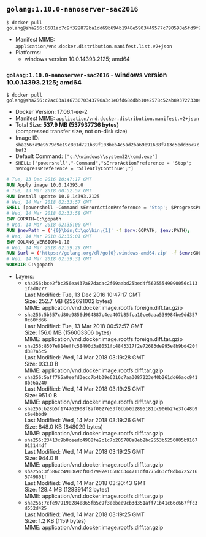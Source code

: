## `golang:1.10.0-nanoserver-sac2016`

```console
$ docker pull golang@sha256:8581ac7c9f322872ba1dd69b694b1948e5903449577c790598e5fd9f9d4e1bce
```

-	Manifest MIME: `application/vnd.docker.distribution.manifest.list.v2+json`
-	Platforms:
	-	windows version 10.0.14393.2125; amd64

### `golang:1.10.0-nanoserver-sac2016` - windows version 10.0.14393.2125; amd64

```console
$ docker pull golang@sha256:c2ac03a14673070343790a3c1e0fd68ddbb10e2578c52ab89372733049815065
```

-	Docker Version: 17.06.1-ee-2
-	Manifest MIME: `application/vnd.docker.distribution.manifest.v2+json`
-	Total Size: **537.9 MB (537937736 bytes)**  
	(compressed transfer size, not on-disk size)
-	Image ID: `sha256:a9e9579d9e19c801d721b39f103beb4c5ad2ba69e91688f713c5edd36c7cbef3`
-	Default Command: `["c:\\windows\\system32\\cmd.exe"]`
-	`SHELL`: `["powershell","-Command","$ErrorActionPreference = 'Stop'; $ProgressPreference = 'SilentlyContinue';"]`

```dockerfile
# Tue, 13 Dec 2016 10:47:17 GMT
RUN Apply image 10.0.14393.0
# Tue, 13 Mar 2018 00:52:57 GMT
RUN Install update 10.0.14393.2125
# Wed, 14 Mar 2018 02:33:57 GMT
SHELL [powershell -Command $ErrorActionPreference = 'Stop'; $ProgressPreference = 'SilentlyContinue';]
# Wed, 14 Mar 2018 02:33:58 GMT
ENV GOPATH=C:\gopath
# Wed, 14 Mar 2018 02:35:00 GMT
RUN $newPath = ('{0}\bin;C:\go\bin;{1}' -f $env:GOPATH, $env:PATH); 	Write-Host ('Updating PATH: {0}' -f $newPath); 	setx /M PATH $newPath;
# Wed, 14 Mar 2018 02:35:01 GMT
ENV GOLANG_VERSION=1.10
# Wed, 14 Mar 2018 02:39:29 GMT
RUN $url = ('https://golang.org/dl/go{0}.windows-amd64.zip' -f $env:GOLANG_VERSION); 	Write-Host ('Downloading {0} ...' -f $url); 	Invoke-WebRequest -Uri $url -OutFile 'go.zip'; 		$sha256 = '210b223031c254a6eb8fa138c3782b23af710a9959d64b551fa81edd762ea167'; 	Write-Host ('Verifying sha256 ({0}) ...' -f $sha256); 	if ((Get-FileHash go.zip -Algorithm sha256).Hash -ne $sha256) { 		Write-Host 'FAILED!'; 		exit 1; 	}; 		Write-Host 'Expanding ...'; 	Expand-Archive go.zip -DestinationPath C:\; 		Write-Host 'Verifying install ("go version") ...'; 	go version; 		Write-Host 'Removing ...'; 	Remove-Item go.zip -Force; 		Write-Host 'Complete.';
# Wed, 14 Mar 2018 02:39:31 GMT
WORKDIR C:\gopath
```

-	Layers:
	-	`sha256:bce2fbc256ea437a87dadac2f69aabd25bed4f56255549090056c1131fad0277`  
		Last Modified: Tue, 13 Dec 2016 10:47:17 GMT  
		Size: 252.7 MB (252691002 bytes)  
		MIME: application/vnd.docker.image.rootfs.foreign.diff.tar.gzip
	-	`sha256:5b557cd80a9856d964887c4ea407b85fca10ce6aaa539984be9dd3570c60fd66`  
		Last Modified: Tue, 13 Mar 2018 00:52:57 GMT  
		Size: 156.0 MB (156003306 bytes)  
		MIME: application/vnd.docker.image.rootfs.foreign.diff.tar.gzip
	-	`sha256:8507e814effc58490d3a8051fc4843317f2e72683de995e8b9bd420fd387a5c5`  
		Last Modified: Wed, 14 Mar 2018 03:19:28 GMT  
		Size: 933.0 B  
		MIME: application/vnd.docker.image.rootfs.diff.tar.gzip
	-	`sha256:5aff765a0eefd3ecc7b4b39e6316c7aa3087223e40b261dd66acc9418bc6a240`  
		Last Modified: Wed, 14 Mar 2018 03:19:25 GMT  
		Size: 951.0 B  
		MIME: application/vnd.docker.image.rootfs.diff.tar.gzip
	-	`sha256:b28b5f174762908f8af0027e53f0bbb0d2895181cc906b27e3fc48b9c6e4bbd9`  
		Last Modified: Wed, 14 Mar 2018 03:19:26 GMT  
		Size: 848.0 KB (848029 bytes)  
		MIME: application/vnd.docker.image.rootfs.diff.tar.gzip
	-	`sha256:23413c9b0ceedc4908fe2c1c7b205788a8eb2bc2553b5256005b9167012144df`  
		Last Modified: Wed, 14 Mar 2018 03:19:25 GMT  
		Size: 944.0 B  
		MIME: application/vnd.docker.image.rootfs.diff.tar.gzip
	-	`sha256:3f586cc490369cf80d7997e1650c6344711df0775d63cf8db47252165749801f`  
		Last Modified: Wed, 14 Mar 2018 03:20:43 GMT  
		Size: 128.4 MB (128391412 bytes)  
		MIME: application/vnd.docker.image.rootfs.diff.tar.gzip
	-	`sha256:7cfe979190284e865fb5c9f3eebee9cb3d351aff71b41c66c667ffc3d552d425`  
		Last Modified: Wed, 14 Mar 2018 03:19:25 GMT  
		Size: 1.2 KB (1159 bytes)  
		MIME: application/vnd.docker.image.rootfs.diff.tar.gzip
